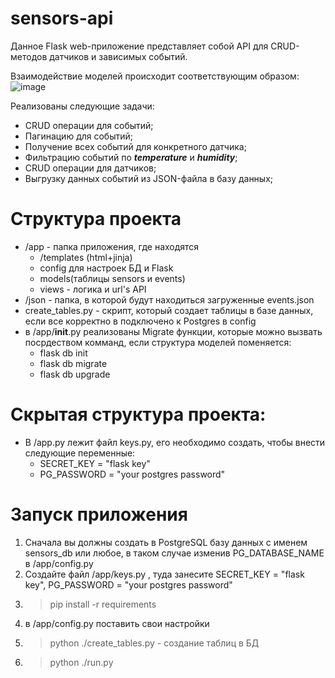 # sensors-api

Данное Flask web-приложение представляет собой API для CRUD-методов датчиков и зависимых событий. 

Взаимодействие моделей происходит соответствующим образом: 
![image](https://user-images.githubusercontent.com/105984453/234718178-114d5126-2a88-4fb3-83fd-c19b9637f384.png)

Реализованы следующие задачи: 
- CRUD операции для событий;
- Пагинацию для событий;
- Получение всех событий для конкретного датчика;
- Фильтрацию событий по ***temperature*** и ***humidity***;
- CRUD операции для датчиков;
- Выгрузку данных событий из JSON-файла в базу данных;

# Структура проекта
- /app - папка приложения, где находятся 
  - /templates (html+jinja)
  - config для настроек БД и Flask
  - models(таблицы sensors и events)
  - views - логика и url's API 
- /json - папка, в которой будут находиться загруженные events.json
- create_tables.py - скрипт, который создает таблицы в базе данных, если все корректно в подключено к Postgres в config
- в /app/__init__.py реализованы Migrate функции, которые можно вызвать посрдеством комманд, если структура моделей поменяется:
  - flask db init
  - flask db migrate
  - flask db upgrade
  
# Скрытая структура проекта:
- В /app.py лежит файл keys.py, его необходимо создать, чтобы внести следующие переменные:
  - SECRET_KEY = "flask key"
  - PG_PASSWORD = "your postgres password"

# Запуск приложения
1) Сначала вы должны создать в PostgreSQL базу данных с именем sensors_db или любое, в таком случае изменив PG_DATABASE_NAME в /app/config.py
2) Создайте файл /app/keys.py , туда занесите SECRET_KEY = "flask key", PG_PASSWORD = "your postgres password"
3) >pip install -r requirements
4) в /app/config.py поставить свои настройки 
5) >python ./create_tables.py - создание таблиц в БД
6)  >python ./run.py
